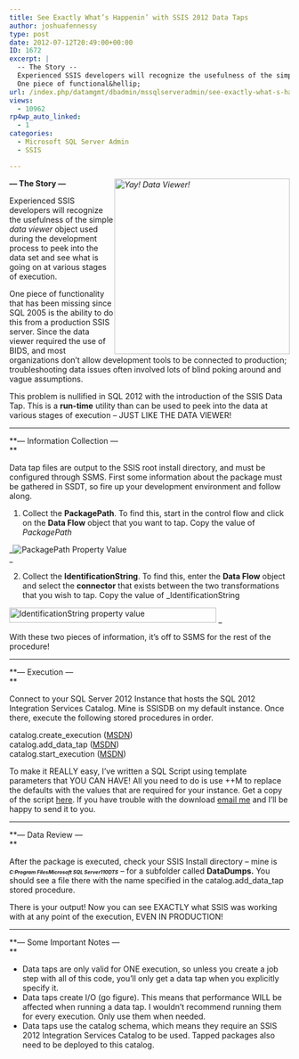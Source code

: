 ```yaml
---
title: See Exactly What’s Happenin’ with SSIS 2012 Data Taps
author: joshuafennessy
type: post
date: 2012-07-12T20:49:00+00:00
ID: 1672
excerpt: |
  -- The Story --
  Experienced SSIS developers will recognize the usefulness of the simple  data viewer object used during the development process to peek into the  data set and see what is going on at various stages of execution.
  One piece of functional&hellip;
url: /index.php/datamgmt/dbadmin/mssqlserveradmin/see-exactly-what-s-happenin/
views:
  - 10962
rp4wp_auto_linked:
  - 1
categories:
  - Microsoft SQL Server Admin
  - SSIS

---
```

**— The Story —**_<img width="315" style="float: right;" src="http://joshuafennessy.files.wordpress.com/2012/07/dataviewer.jpg" alt="Yay!  Data Viewer!" height="315" />_

Experienced SSIS developers will recognize the usefulness of the simple _data viewer_ object used during the development process to peek into the data set and see what is going on at various stages of execution.

One piece of functionality that has been missing since SQL 2005 is the ability to do this from a production SSIS server. Since the data viewer required the use of BIDS, and most organizations don’t allow development tools to be connected to production; troubleshooting data issues often involved lots of blind poking around and vague assumptions.

This problem is nullified in SQL 2012 with the introduction of the SSIS Data Tap. This is a **run-time** utility than can be used to peek into the data at various stages of execution – JUST LIKE THE DATA VIEWER!

* * *

**— Information Collection —  
** 

Data tap files are output to the SSIS root install directory, and must be configured through SSMS. First some information about the package must be gathered in SSDT, so fire up your development environment and follow along.

1. Collect the **PackagePath**. To find this, start in the control flow and click on the **Data Flow** object that you want to tap. Copy the value of _PackagePath_

_![PackagePath Property Value][1]  
_ 

2. Collect the **IdentificationString**. To find this, enter the **Data Flow** object and select the **connector** that exists between the two transformations that you wish to tap. Copy the value of _IdentificationString  
<img width="372" src="http://joshuafennessy.files.wordpress.com/2012/07/clip_image004.png" alt="IdentificationString property value" height="27" />  
_ 

With these two pieces of information, it’s off to SSMS for the rest of the procedure!

* * *

**— Execution —  
** 

Connect to your SQL Server 2012 Instance that hosts the SQL 2012 Integration Services Catalog. Mine is SSISDB on my default instance. Once there, execute the following stored procedures in order.

catalog.create_execution (<a href="http://msdn.microsoft.com/en-us/library/ff878034.aspx" target="_blank">MSDN</a>)  
catalog.add\_data\_tap (<a href="http://msdn.microsoft.com/en-us/library/hh230989" target="_blank">MSDN</a>)  
catalog.start_execution (<a href="http://msdn.microsoft.com/en-us/library/ff878160" target="_blank">MSDN</a>)

To make it REALLY easy, I’ve written a SQL Script using template parameters that YOU CAN HAVE! All you need to do is use <CTRL>+<SHIFT>+M to replace the defaults with the values that are required for your instance. Get a copy of the script [here][2]. If you have trouble with the download [email me][3] and I’ll be happy to send it to you.

* * *

 **— Data Review —  
** 

After the package is executed, check your SSIS Install directory – mine is   
<span style="font-size: xx-small;"><strong><em>C:Program FilesMicrosoft SQL Server110DTS</em></strong></span> – for a subfolder called **DataDumps.** You should see a file there with the name specified in the catalog.add\_data\_tap stored procedure.

There is your output! Now you can see EXACTLY what SSIS was working with at any point of the execution, EVEN IN PRODUCTION!

* * *

**— Some Important Notes —  
** 

  * Data taps are only valid for ONE execution, so unless you create a job step with all of this code, you’ll only get a data tap when you explicitly specify it.
  * Data taps create I/O (go figure). This means that performance WILL be affected when running a data tap. I wouldn’t recommend running them for every execution. Only use them when needed.
  * Data taps use the catalog schema, which means they require an SSIS 2012 Integration Services Catalog to be used. Tapped packages also need to be deployed to this catalog.

 [1]: http://joshuafennessy.files.wordpress.com/2012/07/clip_image003.png
 [2]: http://sdrv.ms/PNTRDo
 [3]: mailto:josh@joshuafennessy.com